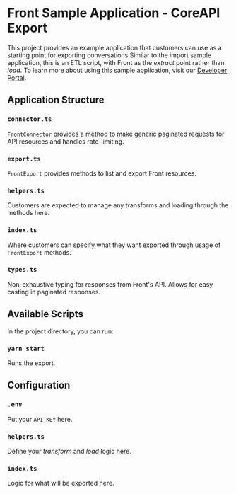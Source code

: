 # Front Sample Application - CoreAPI Export
This project provides an example application that customers can use as a starting point for exporting conversations
Similar to the import sample application, this is an ETL script, with Front as the *extract* point rather than *load*. To learn more about using this sample application, visit our [Developer Portal](https://dev.frontapp.com/docs/sample-application##conversationmessage-export-application).

## Application Structure

### `connector.ts`
`FrontConnector` provides a method to make generic paginated requests for API resources and handles rate-limiting.

### `export.ts`
`FrontExport` provides methods to list and export Front resources.

### `helpers.ts`
Customers are expected to manage any transforms and loading through the methods here.

### `index.ts`
Where customers can specify what they want exported through usage of `FrontExport` methods.

### `types.ts`
Non-exhaustive typing for responses from Front's API.  Allows for easy casting in paginated responses.

## Available Scripts

In the project directory, you can run:

### `yarn start`

Runs the export.

## Configuration

### `.env`

Put your `API_KEY` here.

### `helpers.ts`

Define your *transform* and *load* logic here.

### `index.ts`

Logic for what will be exported here.